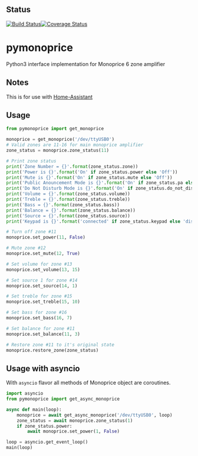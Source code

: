 ## Status
[![Build Status](https://travis-ci.org/etsinko/pymonoprice.svg?branch=master)](https://travis-ci.org/etsinko/pymonoprice)[![Coverage Status](https://coveralls.io/repos/github/etsinko/pymonoprice/badge.svg)](https://coveralls.io/github/etsinko/pymonoprice)

# pymonoprice
Python3 interface implementation for Monoprice 6 zone amplifier

## Notes
This is for use with [Home-Assistant](http://home-assistant.io)

## Usage
```python
from pymonoprice import get_monoprice

monoprice = get_monoprice('/dev/ttyUSB0')
# Valid zones are 11-16 for main monoprice amplifier
zone_status = monoprice.zone_status(11)

# Print zone status
print('Zone Number = {}'.format(zone_status.zone))
print('Power is {}'.format('On' if zone_status.power else 'Off'))
print('Mute is {}'.format('On' if zone_status.mute else 'Off'))
print('Public Anouncement Mode is {}'.format('On' if zone_status.pa else 'Off'))
print('Do Not Disturb Mode is {}'.format('On' if zone_status.do_not_disturb else 'Off'))
print('Volume = {}'.format(zone_status.volume))
print('Treble = {}'.format(zone_status.treble))
print('Bass = {}'.format(zone_status.bass))
print('Balance = {}'.format(zone_status.balance))
print('Source = {}'.format(zone_status.source))
print('Keypad is {}'.format('connected' if zone_status.keypad else 'disconnected'))

# Turn off zone #11
monoprice.set_power(11, False)

# Mute zone #12
monoprice.set_mute(12, True)

# Set volume for zone #13
monoprice.set_volume(13, 15)

# Set source 1 for zone #14 
monoprice.set_source(14, 1)

# Set treble for zone #15
monoprice.set_treble(15, 10)

# Set bass for zone #16
monoprice.set_bass(16, 7)

# Set balance for zone #11
monoprice.set_balance(11, 3)

# Restore zone #11 to it's original state
monoprice.restore_zone(zone_status)
```

## Usage with asyncio

With `asyncio` flavor all methods of Monoprice object are coroutines.

```python
import asyncio
from pymonoprice import get_async_monoprice

async def main(loop):
    monoprice = await get_async_monoprice('/dev/ttyUSB0', loop)
    zone_status = await monoprice.zone_status(1)
    if zone_status.power:
        await monoprice.set_power(1, False)

loop = asyncio.get_event_loop()
main(loop)

```